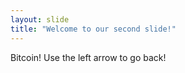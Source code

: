 ```yaml
---
layout: slide
title: "Welcome to our second slide!"
---
```

Bitcoin!
Use the left arrow to go back!
